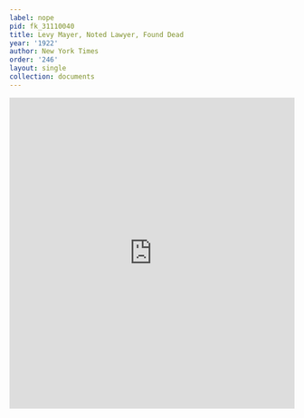 ```yaml
---
label: nope
pid: fk_31110040
title: Levy Mayer, Noted Lawyer, Found Dead
year: '1922'
author: New York Times
order: '246'
layout: single
collection: documents
---
```

<iframe src="https://northwestern.app.box.com/embed/s/c8k9vv0o7fyrsz8tjo4ljg0n6xpwrz0m?sortColumn=date&view=list" width="100%" height="550" frameborder="0" allowfullscreen webkitallowfullscreen msallowfullscreen></iframe>
